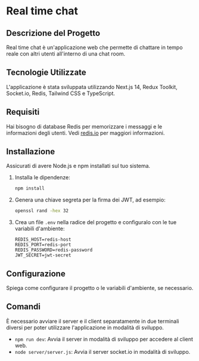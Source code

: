 # Real time chat

## Descrizione del Progetto

Real time chat è un'applicazione web che permette di chattare in tempo reale con altri utenti all'interno di una chat room.

## Tecnologie Utilizzate

L'applicazione è stata sviluppata utilizzando Next.js 14, Redux Toolkit, Socket.io, Redis, Tailwind CSS e TypeScript.

## Requisiti
Hai bisogno di database Redis per memorizzare i messaggi e le informazioni degli utenti. Vedi [redis.io](https://redis.io/) per maggiori informazioni.  

## Installazione

Assicurati di avere Node.js e npm installati sul tuo sistema.

1. Installa le dipendenze:

    ```bash
    npm install
    ```

2. Genera una chiave segreta per la firma dei JWT, ad esempio:

    ```bash
    openssl rand -hex 32
    ```

3. Crea un file `.env` nella radice del progetto e configuralo con le tue variabili d'ambiente:

    ```
    REDIS_HOST=redis-host
    REDIS_PORT=redis-port
    REDIS_PASSWORD=redis-password
    JWT_SECRET=jwt-secret
    ```

## Configurazione

Spiega come configurare il progetto o le variabili d'ambiente, se necessario.

## Comandi

È necessario avviare il server e il client separatamente in due terminali diversi per poter utilizzare l'applicazione in modalità di sviluppo.

- `npm run dev`: Avvia il server in modalità di sviluppo per accedere al client web.
- `node server/server.js`: Avvia il server socket.io in modalità di sviluppo.